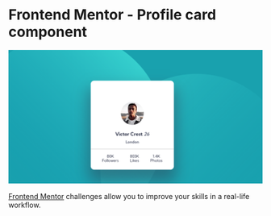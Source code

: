 # Frontend Mentor - Profile card component

![Design preview](./images/preview.png)

[Frontend Mentor](https://www.frontendmentor.io) challenges allow you to improve your skills in a real-life workflow.